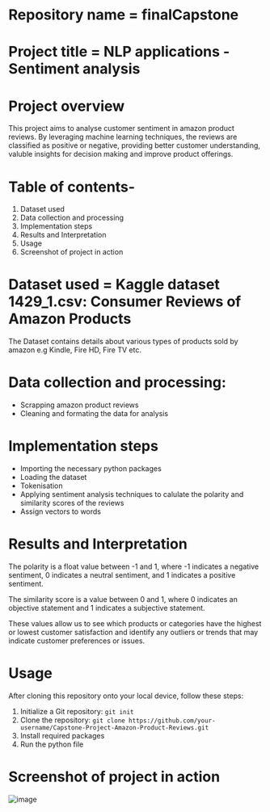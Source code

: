 # Repository name = finalCapstone

# Project title = NLP applications - Sentiment analysis

# Project overview
This project aims to analyse customer sentiment in amazon product reviews. By leveraging machine learning techniques, the reviews are classified as positive or negative, providing better customer understanding, valuble insights for decision making and improve product offerings.

# Table of contents-

1. Dataset used
2. Data collection and processing
3. Implementation steps
4. Results and Interpretation
5. Usage
6. Screenshot of project in action

# Dataset used = Kaggle dataset 1429_1.csv: Consumer Reviews of Amazon Products
The Dataset contains details about various types of products sold by amazon e.g
Kindle, Fire HD, Fire TV etc.

# Data collection and processing:
- Scrapping amazon product reviews
- Cleaning and formating the data for analysis

# Implementation steps
- Importing the necessary python packages
- Loading the dataset
- Tokenisation
- Applying sentiment analysis techniques to calulate the polarity and similarity scores of the reviews
- Assign vectors to words

# Results and Interpretation
The polarity is a float value between -1 and 1, where -1 indicates a negative
sentiment, 0 indicates a neutral sentiment, and 1 indicates a positive sentiment.

The similarity score is a value between 0 and 1, where 0 indicates an objective
statement and 1 indicates a subjective statement.

These values allow us to see which products or categories have the highest or lowest
customer satisfaction and identify any outliers or trends that may indicate customer
preferences or issues.

# Usage
After cloning this repository onto your local device, follow these steps:
1. Initialize a Git repository: `git init`
2. Clone the repository: `git clone https://github.com/your-username/Capstone-Project-Amazon-Product-Reviews.git`
3. Install required packages
4. Run the python file

# Screenshot of project in action
![image](https://github.com/Djethwa1/finalCapstone/assets/153332864/52bbb4ce-16e6-4cac-b92a-fd8e52c2f6a6)


